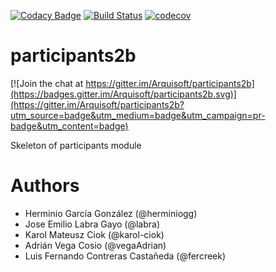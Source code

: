 [![Codacy Badge](https://api.codacy.com/project/badge/Grade/2f5e9b234d9b4cbd8669629c299990ad)](https://www.codacy.com/app/jelabra/participants2b?utm_source=github.com&utm_medium=referral&utm_content=Arquisoft/participants2b&utm_campaign=badger)
[![Build Status](https://travis-ci.org/Arquisoft/participants2b.svg?branch=master)](https://travis-ci.org/Arquisoft/participants2b)
[![codecov](https://codecov.io/gh/Arquisoft/participants2b/branch/master/graph/badge.svg)](https://codecov.io/gh/Arquisoft/participants2b)


# participants2b

[![Join the chat at https://gitter.im/Arquisoft/participants2b](https://badges.gitter.im/Arquisoft/participants2b.svg)](https://gitter.im/Arquisoft/participants2b?utm_source=badge&utm_medium=badge&utm_campaign=pr-badge&utm_content=badge)

Skeleton of participants module

# Authors

- Herminio García González (@herminiogg)
- Jose Emilio Labra Gayo (@labra)
- Karol Mateusz Ciok (@karol-ciok)
- Adrián Vega Cosio (@vegaAdrian)
- Luis Fernando Contreras Castañeda (@fercreek)
